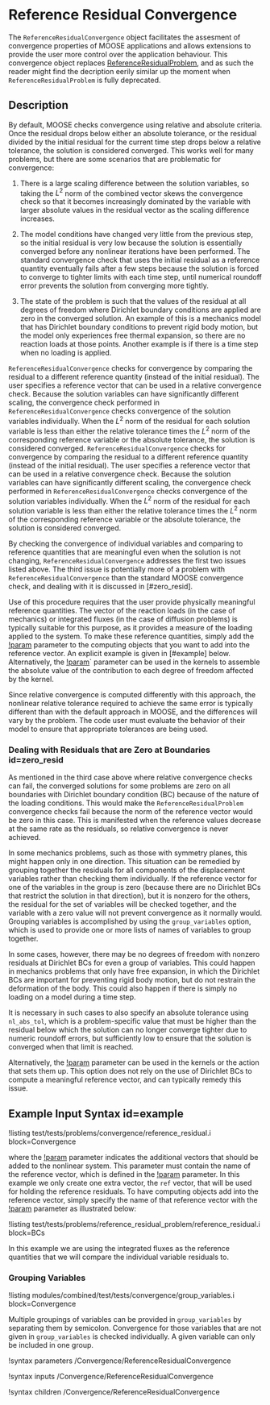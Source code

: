 # Reference Residual Convergence

The `ReferenceResidualConvergence` object facilitates the assesment of convergence properties of MOOSE applications and allows extensions to provide the user more control over the application behaviour. This convergence object replaces [ReferenceResidualProblem](syntax/Problem/ReferenceResidualProblem.md), and as such the reader might find the decription eerily similar up the moment when `ReferenceResidualProblem` is fully deprecated.

## Description

By default, MOOSE checks convergence using relative and absolute criteria. Once the residual drops
below either an absolute tolerance, or the residual divided by the initial residual for the current
time step drops below a relative tolerance, the solution is considered converged. This works well for
many problems, but there are some scenarios that are problematic for convergence:

1. There is a large scaling difference between the solution variables, so taking the $L^2$ norm of the
   combined vector skews the convergence check so that it becomes increasingly dominated by the variable
   with larger absolute values in the residual vector as the scaling difference increases.

1. The model conditions have changed very little from the previous step, so the initial residual is very
   low because the solution is essentially converged before any nonlinear iterations have been performed.
   The standard convergence check that uses the initial residual as a reference quantity eventually fails
   after a few steps because the solution is forced to converge to tighter limits with each time
   step, until numerical roundoff error prevents the solution from converging more tightly.

1. The state of the problem is such that the values of the residual at all degrees of freedom where
   Dirichlet boundary conditions are applied are zero in the converged solution. An example of this is a
   mechanics model that has Dirichlet boundary conditions to prevent rigid body motion, but the model
   only experiences free thermal expansion, so there are no reaction loads at those points. Another
   example is if there is a time step when no loading is applied.


`ReferenceResidualConvergence` checks for convergence by comparing the residual to a different
reference quantity (instead of the initial residual). The user specifies a reference vector that can be used in
a relative convergence check. Because the solution variables can have significantly different
scaling, the convergence check performed in `ReferenceResidualConvergence` checks convergence of the
solution variables individually. When the $L^2$ norm of the residual for each solution variable is
less than either the relative tolerance times the $L^2$ norm of the corresponding reference variable
or the absolute tolerance, the solution is considered converged.
`ReferenceResidualConvergence` checks for convergence by comparing the residual to a different
reference quantity (instead of the initial residual). The user specifies a reference vector that can be used in
a relative convergence check. Because the solution variables can have significantly different
scaling, the convergence check performed in `ReferenceResidualConvergence` checks convergence of the
solution variables individually. When the $L^2$ norm of the residual for each solution variable is
less than either the relative tolerance times the $L^2$ norm of the corresponding reference variable
or the absolute tolerance, the solution is considered converged.

By checking the convergence of individual variables and comparing to reference quantities that are
meaningful even when the solution is not changing, `ReferenceResidualConvergence` addresses the first two
issues listed above. The third issue is potentially more of a problem with `ReferenceResidualConvergence`
than the standard MOOSE convergence check, and dealing with
it is discussed in [#zero_resid].

Use of this procedure requires that the user provide physically meaningful reference quantities. The
vector of the reaction loads (in the case of mechanics) or integrated fluxes (in the case of
diffusion problems) is typically suitable for this purpose, as it provides a measure of the loading
applied to the system. To make these reference quantities, simply add the
[!param](/Kernels/NullKernel/extra_vector_tags) parameter to the computing objects that you
want to add into the reference vector. An explicit example is given in [#example] below.
Alternatively, the [!param](/Kernels/NullKernel/absolute_value_vector_tags)` parameter can be
used in the kernels to assemble the absolute value of the contribution to each degree of freedom
affected by the kernel.

Since relative convergence is computed differently with this approach, the nonlinear relative
tolerance required to achieve the same error is typically different than with the default approach in
MOOSE, and the differences will vary by the problem. The code user must evaluate the behavior of
their model to ensure that appropriate tolerances are being used.

### Dealing with Residuals that are Zero at Boundaries id=zero_resid

As mentioned in the third case above where relative convergence checks can fail,
the converged solutions for some problems are zero on all boundaries with Dirichlet
boundary condition (BC) because of the nature of the loading conditions. This would
make the `ReferenceResidualProblem` convergence checks fail because the norm of the
reference vector would be zero in this case.  This is manifested when the reference
values decrease at the same rate as the residuals, so relative convergence is never
achieved.

In some mechanics problems, such as those with symmetry planes, this might happen
only in one direction. This situation can be remedied by grouping together the
residuals for all components of the displacement variables rather than checking
them individually. If the reference vector for one of the variables in the group
is zero (because there are no Dirichlet BCs that restrict the solution in that direction),
but it is nonzero for the others, the residual for the set of variables will
be checked together, and the variable with a zero value will not prevent
convergence as it normally would.  Grouping variables is accomplished by
using the `group_variables` option, which is used to provide one or more
lists of names of variables to group together.

In some cases, however, there may be no degrees of freedom with nonzero residuals
at Dirichlet BCs for even a group of variables.  This could happen in mechanics
problems that only have free expansion, in which the Dirichlet BCs are important
for preventing rigid body motion, but do not restrain the deformation of the body.
This could also happen if there is simply no loading on a model during a time step.

It is necessary in such cases to also specify an absolute tolerance using `nl_abs_tol`,
which is a problem-specific value that must be higher than the residual below which
the solution can no longer converge tighter due to numeric roundoff errors, but sufficiently
low to ensure that the solution is converged when that limit is reached.

Alternatively, the [!param](/Kernels/NullKernel/absolute_value_vector_tags)
parameter can be used in the kernels or the action that sets them up. This option does not
rely on the use of Dirichlet BCs to compute a meaningful reference vector, and can typically
remedy this issue.

## Example Input Syntax id=example

!listing test/tests/problems/convergence/reference_residual.i block=Convergence

where the [!param](/Convergence/extra_tag_vectors) parameter indicates the additional vectors that should be added to the
nonlinear system. This parameter must contain the name of the reference vector, which is defined in the
[!param](/Convergence/reference_vector) parameter. In this example we only create one extra vector, the `ref` vector, that will be
used for holding the reference residuals. To have computing objects add into the reference vector,
simply specify the name of that reference vector with the [!param](/BCs/DirichletBC/extra_vector_tags)
parameter as illustrated below:

!listing test/tests/problems/reference_residual_problem/reference_residual.i block=BCs

In this example we are using the integrated fluxes as the reference quantities that we will compare
the individual variable residuals to.

### Grouping Variables

!listing modules/combined/test/tests/convergence/group_variables.i block=Convergence

Multiple groupings of variables can be provided in `group_variables` by separating them by  semicolon.
Convergence for those variables that are not given in `group_variables` is checked individually. A given variable can only be included in one group.


!syntax parameters /Convergence/ReferenceResidualConvergence

!syntax inputs /Convergence/ReferenceResidualConvergence

!syntax children /Convergence/ReferenceResidualConvergence
